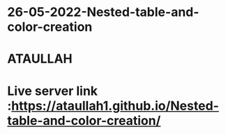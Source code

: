 # 26-05-2022-Nested-table-and-color-creation
# ATAULLAH
# Live server link :https://ataullah1.github.io/Nested-table-and-color-creation/
